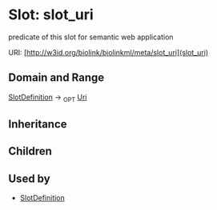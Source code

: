 # Slot: slot_uri


predicate of this slot for semantic web application

URI: [http://w3id.org/biolink/biolinkml/meta/slot_uri](slot_uri)
## Domain and Range

[SlotDefinition](SlotDefinition.md) ->  <sub>OPT</sub> [Uri](Uri.md)
## Inheritance

## Children

## Used by

 * [SlotDefinition](SlotDefinition.md)
